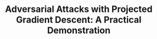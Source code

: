 ---
title: 'Adversarial Attacks with Projected Gradient Descent: A Practical Demonstration'
permalink: /adversarial_attacks_with_projected_gradient_descent
redirect_to: https://colab.research.google.com/drive/1ZY4zTSmCoqVsJDOek2NUZKFqKUDXo8WL?usp=sharing
---